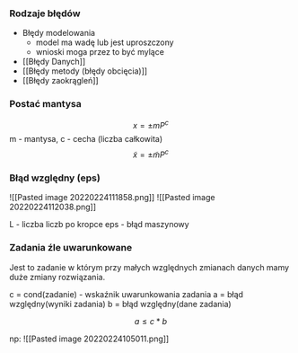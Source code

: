 ### Rodzaje błędów
- Błędy modelowania
	- model ma wadę lub jest uproszczony
	- wnioski moga przez to być mylące
- [[Błędy Danych]]
- [[Błędy metody (błędy obcięcia)]]
- [[Błędy zaokrągleń]]

### Postać mantysa
$$x = \pm mP^c$$
m - mantysa, c - cecha (liczba całkowita)
$$\tilde{x} = \pm \tilde{m}P^c$$

### Błąd względny (eps)
![[Pasted image 20220224111858.png]]
![[Pasted image 20220224112038.png]]

L - liczba liczb po kropce
eps - błąd maszynowy


### Zadania źle uwarunkowane
Jest to zadanie w którym przy małych względnych zmianach danych mamy duże zmiany rozwiązania.

c = cond(zadanie) - wskaźnik uwarunkowania zadania
a = błąd względny(wyniki zadania)
b = błąd względny(dane zadania)

$$a \le c * b$$

np: ![[Pasted image 20220224105011.png]]
